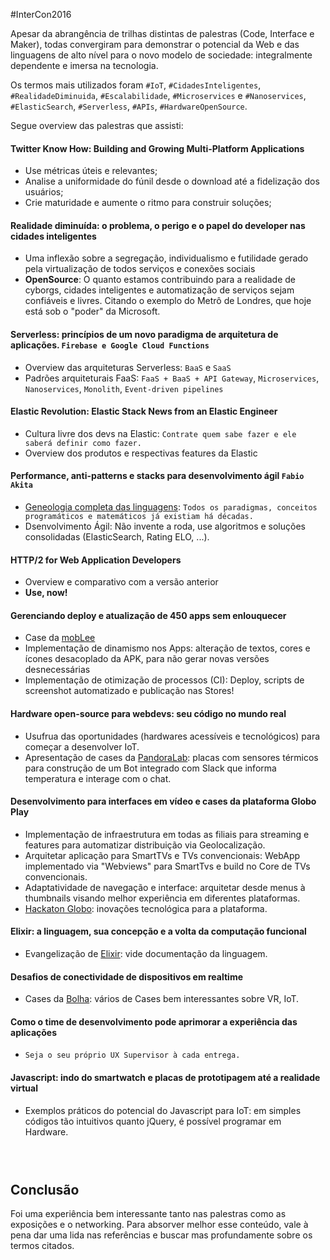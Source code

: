 #InterCon2016

Apesar da abrangência de trilhas distintas de palestras (Code, Interface e Maker), todas convergiram para demonstrar o potencial da Web e das linguagens de alto nível para o novo modelo de sociedade: integralmente dependente e imersa na tecnologia.

Os termos mais utilizados foram `#IoT`, `#CidadesInteligentes`, `#RealidadeDiminuida`, `#Escalabilidade`, `#Microservices` e `#Nanoservices`,  `#ElasticSearch`,  `#Serverless`, `#APIs`, `#HardwareOpenSource`.

Segue overview das palestras que assisti:

#### Twitter Know How: Building and Growing Multi-Platform Applications
 - Use métricas úteis e relevantes;
 - Analise a uniformidade do fúnil desde o download até a fidelização dos usuários;
 - Crie maturidade e aumente o ritmo para construir soluções;


#### Realidade diminuída: o problema, o perigo e o papel do developer nas cidades inteligentes
 - Uma inflexão sobre a segregação, individualismo e futilidade gerado pela virtualização de todos serviços e conexões sociais
 - **OpenSource**: O quanto estamos contribuindo para a realidade de cyborgs, cidades inteligentes e automatização de serviços sejam confiáveis e livres. Citando o exemplo do Metrô de Londres, que hoje está sob o "poder" da Microsoft.


#### Serverless: princípios de um novo paradigma de arquitetura de aplicações. `Firebase e Google Cloud Functions`
 - Overview das arquiteturas Serverless: `BaaS` e `SaaS`
 -  Padrões arquiteturais FaaS: `FaaS + BaaS + API Gateway`, `Microservices`, `Nanoservices`, `Monolith`, `Event-driven pipelines`


#### Elastic Revolution: Elastic Stack News from an Elastic Engineer
 - Cultura livre dos devs na Elastic: `Contrate quem sabe fazer e ele saberá definir como fazer.`
 - Overview dos produtos e respectivas features da Elastic


#### Performance, anti-patterns e stacks para desenvolvimento ágil `Fabio Akita`
 - [Geneologia completa das linguagens](https://github.com/akitaonrails/computer_languages_genealogy_graphs): `Todos os paradigmas, conceitos programáticos e matemáticos já existiam há décadas.`
 - Dsenvolvimento Ágil: Não invente a roda, use algoritmos e soluções consolidadas (ElasticSearch, Rating ELO, ...).


#### HTTP/2 for Web Application Developers
 - Overview e comparativo com a versão anterior
 - **Use, now!**


#### Gerenciando deploy e atualização de 450 apps sem enlouquecer
 - Case da [mobLee](http://www.moblee.com.br/)
 - Implementação de dinamismo nos Apps: alteração de textos, cores e ícones desacoplado da APK, para não gerar novas versões desnecessárias
 - Implementação de otimização de processos (CI): Deploy, scripts de screenshot automatizado e publicação nas Stores!


#### Hardware open-source para webdevs: seu código no mundo real
 - Usufrua das oportunidades (hardwares acessíveis e tecnológicos) para começar a desenvolver IoT.
 - Apresentação de cases da [PandoraLab](https://pandoralab.com.br/): placas com sensores térmicos para construção de um Bot integrado com Slack que informa temperatura e interage com o chat.


#### Desenvolvimento para interfaces em vídeo e cases da plataforma Globo Play
 - Implementação de infraestrutura em todas as filiais para streaming e features para automatizar distribuição via Geolocalização.
 - Arquitetar aplicação para SmartTVs e TVs convencionais: WebApp implementado via "Webviews" para SmartTvs e build no Core de TVs convencionais.
 - Adaptatividade de navegação e interface: arquitetar desde menus à thumbnails visando melhor experiência em diferentes plataformas.
 - [Hackaton Globo](http://hackathonglobo.com/): inovações tecnológica para a plataforma.


#### Elixir: a linguagem, sua concepção e a volta da computação funcional
 - Evangelização de [Elixir](http://elixir-lang.org/): vide documentação da linguagem.


#### Desafios de conectividade de dispositivos em realtime
 - Cases da [Bolha](http://bolha.com.br/): vários de Cases bem interessantes sobre VR, IoT.


#### Como o time de desenvolvimento pode aprimorar a experiência das aplicações
 - `Seja o seu próprio UX Supervisor à cada entrega.`


#### Javascript: indo do smartwatch e placas de prototipagem até a realidade virtual
 - Exemplos práticos do potencial do Javascript para IoT: em simples códigos tão intuitivos quanto jQuery, é possível programar em Hardware.


### &nbsp;
## Conclusão
Foi uma experiência bem interessante tanto nas palestras como as exposições e o networking. Para absorver melhor esse conteúdo, vale à pena dar uma lida nas referências e buscar mas profundamente sobre os termos citados.
